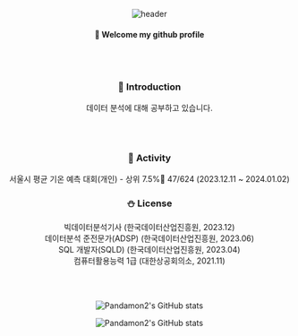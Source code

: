<div align="center"> 

![header](https://capsule-render.vercel.app/api?type=waving&color=3ea055&height=200&section=header&text=안넝하세옹&fontColor=fffdf3&fontSize=50&animation=fadeIn&fontAlignY=55&desc=%20&descAlignY=62&descAlign=62)
  
####  :wave: Welcome my github profile
<br/>
<br/>

### :panda_face: Introduction
데이터 분석에 대해 공부하고 있습니다.

<br/>
<br/>

### :movie_camera: Activity
서울시 평균 기온 예측 대회(개인) - 상위 7.5%🥇 47/624 (2023.12.11 ~ 2024.01.02)

  ### :snowman: License
  빅데이터분석기사 (한국데이터산업진흥원, 2023.12)
   <br/>
  데이터분석 준전문가(ADSP) (한국데이터산업진흥원, 2023.06)
   <br/>
  SQL 개발자(SQLD) (한국데이터산업진흥원, 2023.04)
   <br/>
  컴퓨터활용능력 1급 (대한상공회의소, 2021.11)
  
   <br/>
   <br/>


![Pandamon2's GitHub stats]((https://github-readme-stats.vercel.app/api?username=Pandamon2&show=reviews))

![Pandamon2's GitHub stats](https://github-readme-stats.vercel.app/api?username=Pandamon2&show_icons=true&theme=tokyonight)
